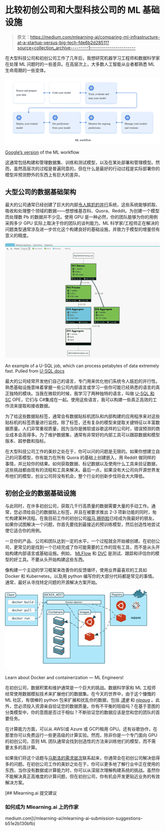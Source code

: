 # 比较初创公司和大型科技公司的 ML 基础设施

> 原文：<https://medium.com/mlearning-ai/comparing-ml-infrastructure-at-a-startup-versus-big-tech-fde6b2d28511?source=collection_archive---------1----------------------->

在大型科技公司和初创公司工作了几年后，我想研究机器学习工程师和数据科学家在处理 ML 问题时的一些差异。在高层次上，大多数人工智能从业者都熟悉 ML 生命周期的一些变体。

![](img/2eea7dce32fbcbe2768096451f3e5e6f.png)

[Google’s version](https://cloud.google.com/ai-platform/docs/ml-solutions-overview) of the ML workflow

这通常包括构建和管理数据集、训练和测试模型，以及在某处部署和管理模型。然而，虽然高层次的过程是普遍同意的，但在什么是最好的行动过程是实际部署你的模型并预测野外的东西上有巨大的差异。

## 大型公司的数据基础架构

最大的公司通常已经创建了巨大的内部[令人尴尬的并行](https://en.wikipedia.org/wiki/Embarrassingly_parallel)系统，这些系统能够抓取、吸收和处理整个领域的数据——想想维基百科、Quora、Reddit。为创建一个模型而处理数 Pb 的数据并不少见。使用 GPU 是一种必然，你的团队能够为你的用例采购多少 GPU 实际上取决于你的团队的谈判能力。ML 科学家/工程师正在解决的问题类型通常涉及进一步优化这个构建良好的基础设施，并致力于模型的增量但有意义的精度。

![](img/cb8ea2f14e8aa9b1ca0fb69d28322299.png)

An example of a U-SQL job, which can process petabytes of data extremely fast. Pulled from [U-SQL docs](https://devblogs.microsoft.com/visualstudio/introducing-u-sql-a-language-that-makes-big-data-processing-easy/)

最大的公司经常开发他们自己的语言，专门用来优化他们系统令人尴尬的并行性。熟悉基础设施意味着掌握一些公司内部语言或学习一些你可能已经熟悉的语言的真正独特的模块。当我在微软的时候，我学习了两种独特的语言，叫做 [U-SQL 和 SC](https://docs.microsoft.com/en-us/u-sql/) OPE，它们与 C#集成在一起。使用这些语言，我可以构建一些真正高效的工作流来提取和接收数据。

为了给这些数据贴标签，通常会有数据贴标机团队和内部构建的应用程序来对这些贴标机的标签质量进行监控。除了标签，还有复杂的模型来提取关键特征以丰富数据质量。人们非常重视质量，因为当你是微软或谷歌这样的公司时，错误预测的商业成本会高得多。为了维护数据集，通常有非常好的内部工具可以跟踪数据和模型版本、超参数和指标。

在大型科技公司工作的美妙之处在于，你可以问的问题是无限的。如果你想建立自己的问答模型，你有能力在所有 Quora 的基础上创建嵌入，用 Reddit 做同样的事情，并比较你的结果。如何获取数据、标记数据以及使用什么工具来验证数据，这些挑战都由现有的流程和工具来解决。最后一点，如果没有大公司向开源世界发布他们的模型，创业公司将没有机会，整个行业的创新步伐将会大大降低。

## 初创企业的数据基础设施

与此同时，在许多初创公司，获取几千行高质量的数据需要大量的手动工作。通常，您必须给自己的数据贴上标签，并且在被要求推出 2-3 项新功能的同时，匆忙构建某种流程。在我目前工作的初创公司[祖马](https://www.getzuma.com/),[拥抱脸](https://huggingface.co/)已经成为我最好的朋友。如果你试图解决一个问题，你首先要找到最接近的预训练模型，然后创造性地尝试使它适合你的用例。

一旦你的产品、公司和团队达到一定的水平，一个过程就会开始被创建。在初创公司，更常见的是找到一个已经完成了你可能需要的工作的现有工具，而不是从头开始构建内部语言或基础设施。例如， [MLFlow](https://mlflow.org/) 和 [DVC](https://dvc.org/) 是测试、跟踪和评估你的模型的好工具。不要从头开始构建这些东西。

像构建一个主动的学习框架来改善你的反馈循环，使用业界最喜欢的工具如 Docker 和 Kubernetes，以及用 python 编写你的大部分代码都是常见的事情。通常，最好从寻找特定问题的开源解决方案开始。

![](img/3053682d1fec876d381b7d715e3a5fdf.png)

Learn about Docker and containerization — ML Engineers!

在初创公司，数据积累和维护通常是一个巨大的挑战。数据科学家和 ML 工程师经常使用数据模拟技术来扩展他们的数据集。在今天的世界中，由于这个慷慨的 ML 社区，有很棒的 python 包来扩展和扰乱你的数据，包括 [*清单*](https://github.com/marcotcr/checklist) 和 [*nlpaug*](https://nlpaug.readthedocs.io/en/latest/) 。此外，您必须投入资源亲自验证您的数据质量。你有不平衡的班级吗？在基于意图的分类模型中，你的意图是否过于相似？不断验证您的数据应该是您和您的团队的首要任务。

在计算能力方面，可以从 AWS(或 Azure 或 GCP)租用 GPU。还有谷歌协作，在那里你可以免费运行一些更高级的计算实验。然而，除非你是一个专门面向 GPU 的初创公司，否则 ML 团队通常会找到创造性的方法来训练他们的模型，而不需要太多的高计算。

如果我们将这个话题与[马斯洛的需求层次](https://en.wikipedia.org/wiki/Maslow%27s_hierarchy_of_needs)联系起来，你通常会在初创公司解决低得多的问题。在初创公司工作的美妙之处在于，你可以更多地了解行业中正在使用的东西，当你没有数据或计算能力时，你可以从深层次理解构建系统的挑战。虽然你不能解决真正高难度的计算问题，但在初创公司，你有机会开发更贴近业务的有效解决方案。

[](/mlearning-ai/mlearning-ai-submission-suggestions-b51e2b130bfb) [## Mlearning.ai 提交建议

### 如何成为 Mlearning.ai 上的作家

medium.com](/mlearning-ai/mlearning-ai-submission-suggestions-b51e2b130bfb)